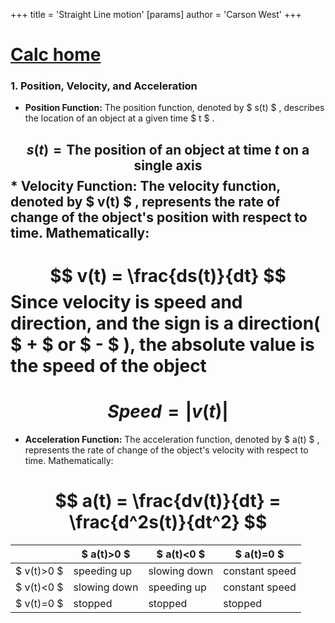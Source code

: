 +++
 title = 'Straight Line motion'
[params]
	author = 'Carson West'
+++
# [Calc home](./../calc-home/)

### 1. Position, Velocity, and Acceleration

* **Position Function:**  The position function, denoted by  $ s(t) $ , describes the location of an object at a given time  $ t $ .
##  $$ s(t) = \text{The position of an object at time }t \text{ on a single axis} $$  * **Velocity Function:** The velocity function, denoted by  $ v(t) $ , represents the rate of change of the object's position with respect to time. Mathematically: 
#  $$ v(t) = \frac{ds(t)}{dt} $$  Since velocity is speed and direction, and the sign is a direction( $ + $  or  $ - $ ), the absolute value is the speed of the object

#  $$ Speed = |v(t)| $$  
* **Acceleration Function:** The acceleration function, denoted by  $ a(t) $ , represents the rate of change of the object's velocity with respect to time. Mathematically:
#  $$ a(t) = \frac{dv(t)}{dt} = \frac{d^2s(t)}{dt^2} $$  
|          |  $ a(t)>0 $      |  $ a(t)<0 $      |  $ a(t)=0 $        |
| -------- | ------------ | ------------ | -------------- |
|  $ v(t)>0 $  | speeding up  | slowing down | constant speed |
|  $ v(t)<0 $  | slowing down | speeding up  | constant speed |
|  $ v(t)=0 $  | stopped      | stopped      | stopped        |
